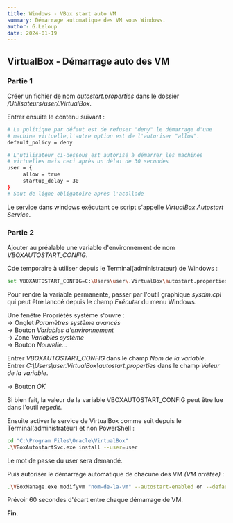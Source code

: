 ```yaml
---
title: Windows - VBox start auto VM
summary: Démarrage automatique des VM sous Windows.
author: G.Leloup
date: 2024-01-19
---
```


## VirtualBox - Démarrage auto des VM

### Partie 1

Créer un fichier de nom _autostart.properties_ dans le dossier _/Utilisateurs/user/.VirtualBox_.

Entrer ensuite le contenu suivant :

```bash
# La politique par défaut est de refuser "deny" le démarrage d'une  
# machine virtuelle,l'autre option est de l'autoriser "allow".
default_policy = deny

# L'utilisateur ci-dessous est autorisé à démarrer les machines  
# virtuelles mais ceci après un délai de 30 secondes
user = {
     allow = true
     startup_delay = 30
}
# Saut de ligne obligatoire après l'acollade
```

Le service dans windows exécutant ce script s'appelle _VirtualBox Autostart Service_.

### Partie 2

Ajouter au préalable une variable d'environnement de nom _VBOXAUTOSTART_CONFIG_.

Cde temporaire à utiliser depuis le Terminal(administrateur) de Windows :

```bash
set VBOXAUTOSTART_CONFIG=C:\Users\user\.VirtualBox\autostart.properties
```

Pour rendre la variable permanente, passer par l'outil graphique _sysdm.cpl_ qui peut être lanccé depuis le champ _Exécuter_ du menu Windows.

Une fenêtre Propriétés système s'ouvre :  
-> Onglet _Paramètres système avancés_  
-> Bouton _Variables d'environnement_  
-> Zone _Variables système_  
-> Bouton _Nouvelle..._  

Entrer _VBOXAUTOSTART_CONFIG_ dans le champ _Nom de la variable_.  
Entrer _C:\Users\user\.VirtualBox\autostart.properties_ dans le champ _Valeur de la variable_.

-> Bouton _OK_

Si bien fait, la valeur de la variable VBOXAUTOSTART_CONFIG peut être lue dans l'outil _regedit_.

Ensuite activer le service de VirtualBox comme suit depuis le Terminal(administrateur) et non PowerShell :

```bash
cd "C:\Program Files\Oracle\VirtualBox"
.\VBoxAutostartSvc.exe install --user=user
```

Le mot de passe du user sera demandé.

Puis autoriser le démarrage automatique de chacune des VM _(VM arrêtée)_ :

```bash
.\VBoxManage.exe modifyvm "nom-de-la-vm" --autostart-enabled on --defaultfrontend headless --autostart-delay 30
```

Prévoir 60 secondes d'écart entre chaque démarrage de VM.

**Fin**.
